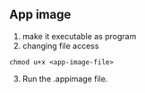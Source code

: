 ## App image
1. make it executable as program
2. changing file access 

```
chmod u+x <app-image-file>
```
3. Run the .appimage file.

